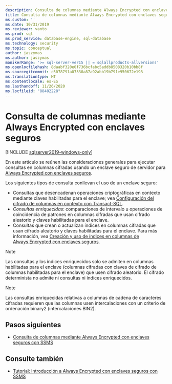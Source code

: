 ```yaml
---
description: Consulta de columnas mediante Always Encrypted con enclaves seguros
title: Consulta de columnas mediante Always Encrypted con enclaves seguros | Microsoft Docs
ms.custom: ''
ms.date: 10/31/2019
ms.reviewer: vanto
ms.prod: sql
ms.prod_service: database-engine, sql-database
ms.technology: security
ms.topic: conceptual
author: jaszymas
ms.author: jaszymas
monikerRange: '>= sql-server-ver15 || = sqlallproducts-allversions'
ms.openlocfilehash: 8daabf320e0f736bcfabc5addb8508320b10bb8f
ms.sourcegitcommit: c5078791a07330a87a92abb19b791e950672e198
ms.translationtype: HT
ms.contentlocale: es-ES
ms.lasthandoff: 11/26/2020
ms.locfileid: "88482228"
---
```

# <a name="query-columns-using-always-encrypted-with-secure-enclaves"></a>Consulta de columnas mediante Always Encrypted con enclaves seguros
[!INCLUDE [sqlserver2019-windows-only](../../../includes/applies-to-version/sqlserver2019-windows-only.md)]

En este artículo se reúnen las consideraciones generales para ejecutar consultas en columnas cifradas usando un enclave seguro de servidor para [Always Encrypted con enclaves seguros](always-encrypted-enclaves.md). 

Los siguientes tipos de consulta conllevan el uso de un enclave seguro:
- Consultas que desencadenan operaciones criptográficas en contexto mediante claves habilitadas para el enclave; vea [Configuración del cifrado de columnas en contexto con Transact-SQL](always-encrypted-enclaves-configure-encryption-tsql.md).
- *Consultas enriquecidas*: comparaciones de intervalo u operaciones de coincidencia de patrones en columnas cifradas que usan cifrado aleatorio y claves habilitadas para el enclave.
- Consultas que crean o actualizan índices en columnas cifradas que usan cifrado aleatorio y claves habilitadas para el enclave. Para más información, vea [Creación y uso de índices en columnas de Always Encrypted con enclaves seguros](always-encrypted-enclaves-create-use-indexes.md).

> [!NOTE]
> Las consultas y los índices enriquecidos solo se admiten en columnas habilitadas para el enclave (columnas cifradas con claves de cifrado de columnas habilitadas para el enclave) que usen cifrado aleatorio. El cifrado determinista no admite ni consultas ni índices enriquecidos.

> [!NOTE]
> Las consultas enriquecidas relativas a columnas de cadena de caracteres cifradas requieren que las columnas usen intercalaciones con un criterio de ordenación binary2 (intercalaciones BIN2). 


## <a name="next-steps"></a>Pasos siguientes
- [Consulta de columnas mediante Always Encrypted con enclaves seguros con SSMS](always-encrypted-enclaves-query-columns-ssms.md)

## <a name="see-also"></a>Consulte también
- [Tutorial: Introducción a Always Encrypted con enclaves seguros con SSMS](../tutorial-getting-started-with-always-encrypted-enclaves.md)

